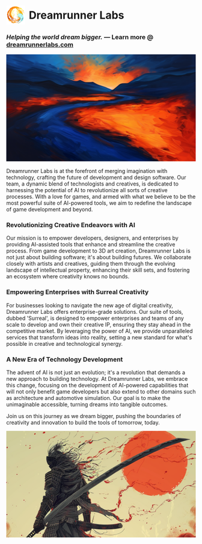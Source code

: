 # <div style="display: flex; align-items: center; gap: 10px;"><img src="logo.png" width="50" /> Dreamrunner Labs</div>

### *Helping the world dream bigger.* — Learn more @ [dreamrunnerlabs.com](https://dreamrunnerlabs.com)

![Fire Mountain](firemountain.png "Fire Mountain")

Dreamrunner Labs is at the forefront of merging imagination with technology, crafting the future of development and design software. Our team, a dynamic blend of technologists and creatives, is dedicated to harnessing the potential of AI to revolutionize all sorts of creative processes. With a love for games, and armed with what we believe to be the most powerful suite of AI-powered tools, we aim to redefine the landscape of game development and beyond.

### Revolutionizing Creative Endeavors with AI
Our mission is to empower developers, designers, and enterprises by providing AI-assisted tools that enhance and streamline the creative process. From game development to 3D art creation, Dreamrunner Labs is not just about building software; it's about building futures. We collaborate closely with artists and creatives, guiding them through the evolving landscape of intellectual property, enhancing their skill sets, and fostering an ecosystem where creativity knows no bounds.

### Empowering Enterprises with Surreal Creativity
For businesses looking to navigate the new age of digital creativity, Dreamrunner Labs offers enterprise-grade solutions. Our suite of tools, dubbed 'Surreal', is designed to empower enterprises and teams of any scale to develop and own their creative IP, ensuring they stay ahead in the competitive market. By leveraging the power of AI, we provide unparalleled services that transform ideas into reality, setting a new standard for what's possible in creative and technological synergy.

### A New Era of Technology Development
The advent of AI is not just an evolution; it's a revolution that demands a new approach to building technology. At Dreamrunner Labs, we embrace this change, focusing on the development of AI-powered capabilities that will not only benefit game developers but also extend to other domains such as architecture and automotive simulation. Our goal is to make the unimaginable accessible, turning dreams into tangible outcomes.

Join us on this journey as we dream bigger, pushing the boundaries of creativity and innovation to build the tools of tomorrow, today.

![Fire Mountain](oninoken.png "Fire Mountain")
